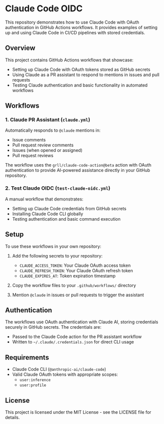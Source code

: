 # Claude Code OIDC

This repository demonstrates how to use Claude Code with OAuth authentication in GitHub Actions workflows. It provides examples of setting up and using Claude Code in CI/CD pipelines with stored credentials.

## Overview

This project contains GitHub Actions workflows that showcase:
- Setting up Claude Code with OAuth tokens stored as GitHub secrets
- Using Claude as a PR assistant to respond to mentions in issues and pull requests
- Testing Claude authentication and basic functionality in automated workflows

## Workflows

### 1. Claude PR Assistant (`claude.yml`)

Automatically responds to `@claude` mentions in:
- Issue comments
- Pull request review comments  
- Issues (when opened or assigned)
- Pull request reviews

The workflow uses the `grll/claude-code-action@beta` action with OAuth authentication to provide AI-powered assistance directly in your GitHub repository.

### 2. Test Claude OIDC (`test-claude-oidc.yml`)

A manual workflow that demonstrates:
- Setting up Claude Code credentials from GitHub secrets
- Installing Claude Code CLI globally
- Testing authentication and basic command execution

## Setup

To use these workflows in your own repository:

1. Add the following secrets to your repository:
   - `CLAUDE_ACCESS_TOKEN`: Your Claude OAuth access token
   - `CLAUDE_REFRESH_TOKEN`: Your Claude OAuth refresh token
   - `CLAUDE_EXPIRES_AT`: Token expiration timestamp

2. Copy the workflow files to your `.github/workflows/` directory

3. Mention `@claude` in issues or pull requests to trigger the assistant

## Authentication

The workflows use OAuth authentication with Claude AI, storing credentials securely in GitHub secrets. The credentials are:
- Passed to the Claude Code action for the PR assistant workflow
- Written to `~/.claude/.credentials.json` for direct CLI usage

## Requirements

- Claude Code CLI (`@anthropic-ai/claude-code`)
- Valid Claude OAuth tokens with appropriate scopes:
  - `user:inference`
  - `user:profile`

## License

This project is licensed under the MIT License - see the LICENSE file for details.